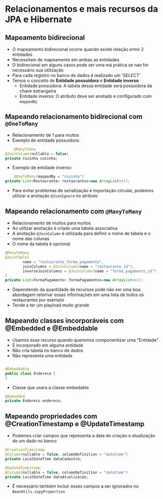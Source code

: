 # Relacionamentos e mais recursos da JPA e Hibernate

## Mapeamento bidirecional

- O mapeamento bidirecional ocorre quando existe relação entre 2 entidades
- Necessitam de mapeamento em ambas as entidades
- O bidirecional em alguns casos pode ser uma má prática se nao for necessário sua utilização
- Para cada registro no banco de dados é realizado um 'SELECT'
- Temos o conceito de **Entidade possuidora** e **Entidade inverso**
    - Entidade possuidora: A tabela dessa entidade será possuidora da chave estrangeira
    - Entidade inverso: O atributo deve ser anotado e configurado com `mappedBy`

## Mapeando relacionamento bidirecional com `@OneToMany`

- Relacionamento de 1 para muitos
- Exemplo de entidade possuidora:

```java
    @ManyToOne
@JoinColumn(nullable = false)
private Cozinha cozinha;
```

- Exemplo de entidade inverso:

```java
    @OneToMany(mappedBy = "cozinha")
private List<Restaurante> restaurantes=new ArrayList<>();
```

- Para evitar problemas de serialização e importação circular, podemos utilizar a anotação `@JsonIgnore` no atributo

## Mapeando relacionamento com `@ManyToMany`

- Relacionamento de muitos para muitos
- Ao utilizar anotação é criado uma tabela associativa
- A anotação `@JoinColumn` é utilizada para definir o nome de tabela e o nome das colunas
- O nome da tabela é opcional

```java
@ManyToMany
@JoinTable(
        name = "restaurante_forma_pagamento",
        joinColumns = @JoinColumn(name = "restaurante_id"),
        inverseJoinColumns = @JoinColumn(name = "forma_pagamento_id")
)
private List<FormaPagamento> formaPagamentos=new ArrayList<>();
```

- Dependendo da quantidade de recursos pode não ser uma boa abordagem retornar essas informações em uma lista de todos
  os restaurantes por exemplo
- Tende a ter um playload muito grande

## Mapeando classes incorporáveis com @Embedded e @Embeddable

- Usamos esse recurso quando queremos componentizar uma "Entidade"
- É incorporado em alguma entidade
- Não cria tabela no banco de dados
- Não representa uma entidade

```java

@Embeddable
public class Endereco {
}
```

- Classe que usara a classe embedable

```java
@Embedded
private Endereco endereco;
```

## Mapeando propriedades com @CreationTimestamp e @UpdateTimestamp

- Podemos criar campos que representa a data de criação e atualização de um dado no banco

```java
@CreationTimestamp
@Column(nullable = false, columnDefinition = "datetime")
private LocalDateTime dataCadastro;

@UpdateTimestamp
@Column(nullable = false, columnDefinition = "datetime")
private LocalDateTime dataAtualizacao;
```

- É necessário também incluir esses campos a ser ignorados no `BeanUtils.copyProperties`
